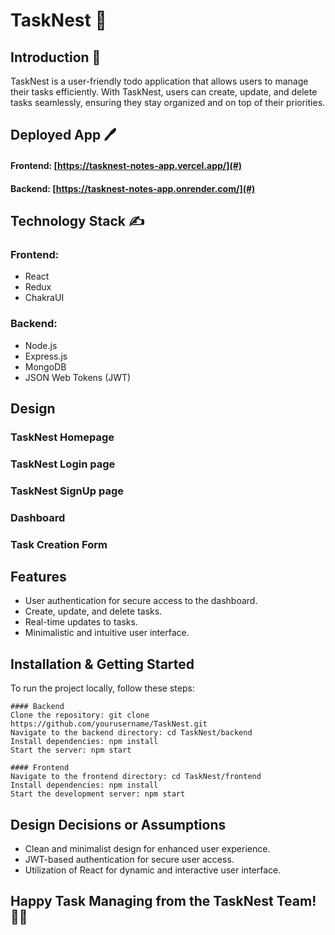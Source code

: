 # TaskNest 📝

## Introduction 🔔
TaskNest is a user-friendly todo application that allows users to manage their tasks efficiently. With TaskNest, users can create, update, and delete tasks seamlessly, ensuring they stay organized and on top of their priorities.

## Deployed App 🖊️
#### Frontend: [https://tasknest-notes-app.vercel.app/](#)
#### Backend: [https://tasknest-notes-app.onrender.com/](#)

## Technology Stack  ✍️
### Frontend:
- React
- Redux
- ChakraUI
### Backend:
- Node.js
- Express.js
- MongoDB
- JSON Web Tokens (JWT)

## Design
### TaskNest Homepage


### TaskNest Login page


### TaskNest SignUp page


### Dashboard


### Task Creation Form


## Features
- User authentication for secure access to the dashboard.
- Create, update, and delete tasks.
- Real-time updates to tasks.
- Minimalistic and intuitive user interface.

## Installation & Getting Started
To run the project locally, follow these steps:

```
#### Backend
Clone the repository: git clone https://github.com/yourusername/TaskNest.git
Navigate to the backend directory: cd TaskNest/backend
Install dependencies: npm install
Start the server: npm start

#### Frontend
Navigate to the frontend directory: cd TaskNest/frontend
Install dependencies: npm install
Start the development server: npm start
```

## Design Decisions or Assumptions
- Clean and minimalist design for enhanced user experience.
- JWT-based authentication for secure user access.
- Utilization of React for dynamic and interactive user interface.

## Happy Task Managing from the TaskNest Team! 📅🚀
